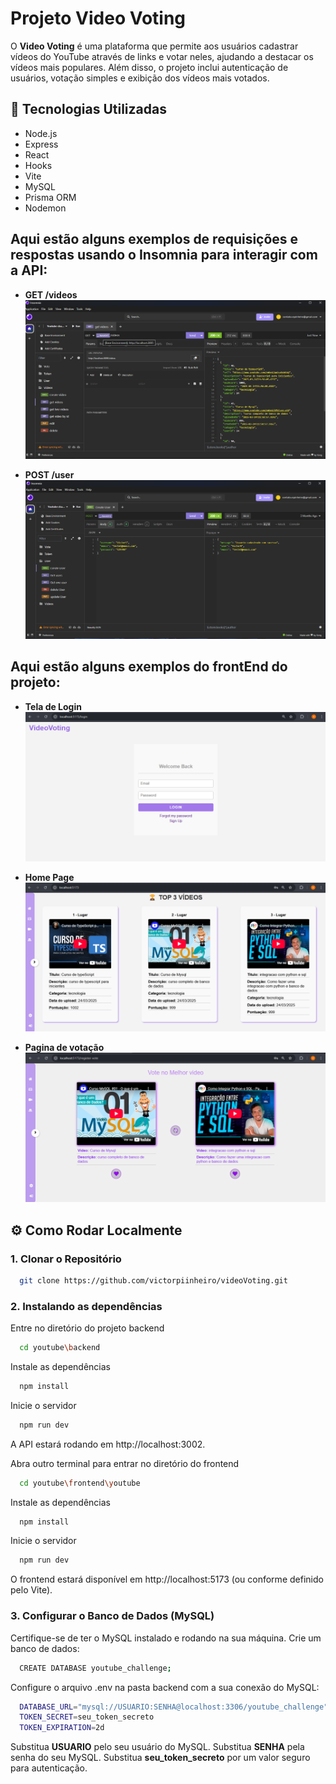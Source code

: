 # Projeto Video Voting

O **Video Voting** é uma plataforma que permite aos usuários cadastrar vídeos do YouTube através de links e votar neles, ajudando a destacar os vídeos mais populares. Além disso, o projeto inclui autenticação de usuários, votação simples e exibição dos vídeos mais votados.


## 🚀 Tecnologias Utilizadas
- Node.js
- Express
- React
- Hooks
- Vite
- MySQL
- Prisma ORM
- Nodemon




## Aqui estão alguns exemplos de requisições e respostas usando o **Insomnia** para interagir com a API:

- **GET /videos**
![Insominia Screenshot 1](https://github.com/victorpiinheiro/VideoVoting/blob/main/images/getvideos.png?raw=true)

- **POST /user**
![Insominia Screenshot 2](https://github.com/victorpiinheiro/VideoVoting/blob/main/images/postuser.png?raw=true)

## Aqui estão alguns exemplos do frontEnd do projeto:

- **Tela de Login**
![Tela de Login](https://github.com/victorpiinheiro/VideoVoting/blob/main/images/login.png?raw=true)

- **Home Page**
![Tela Home](https://github.com/victorpiinheiro/VideoVoting/blob/main/images/home.png?raw=true)

- **Pagina de votação**
![Tela de Votação](https://github.com/victorpiinheiro/VideoVoting/blob/main/images/votacao.png?raw=true)



## ⚙️ Como Rodar Localmente

### 1. Clonar o Repositório

```bash
  git clone https://github.com/victorpiinheiro/videoVoting.git
```
### 2.  Instalando as dependências

Entre no diretório do projeto backend
```bash
  cd youtube\backend
```

Instale as dependências
```bash
  npm install
```

Inicie o servidor
```bash
  npm run dev
```
A API estará rodando em http://localhost:3002.

Abra outro terminal para entrar no diretório do frontend
```bash
  cd youtube\frontend\youtube
```

Instale as dependências
```bash
  npm install
```

Inicie o servidor
```bash
  npm run dev
```
O frontend estará disponível em http://localhost:5173 (ou conforme definido pelo Vite).

### 3. Configurar o Banco de Dados (MySQL)
Certifique-se de ter o MySQL instalado e rodando na sua máquina.
Crie um banco de dados:
```bash
  CREATE DATABASE youtube_challenge;
```
Configure o arquivo .env na pasta backend com a sua conexão do MySQL:
```bash
  DATABASE_URL="mysql://USUARIO:SENHA@localhost:3306/youtube_challenge"
  TOKEN_SECRET=seu_token_secreto
  TOKEN_EXPIRATION=2d
```
Substitua **USUARIO** pelo seu usuário do MySQL.
Substitua **SENHA** pela senha do seu MySQL.
Substitua **seu_token_secreto** por um valor seguro para autenticação.



